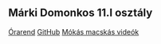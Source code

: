 <html>
    <head>
        <title>markidomonkos</title>
        <link rel="stylesheet" href="style.css">
    </head>
    <body>
        <section id="banner">
            <div class="banner-text">
                <h1>Márki Domonkos 11.I osztály</h1>
                <p></p>
                <div class="banner-btn">
                    <a href="ora.html"><span></span>Órarend</a>
                    <a href="https://github.com/markidomonkos"><span></span>GitHub</a>
                    <a href="https://www.youtube.com/watch?v=eX2qFMC8cFo"><span></span>Mókás macskás videók</a>
                </div>
            </div>
        </section>
    </body>
</html>
